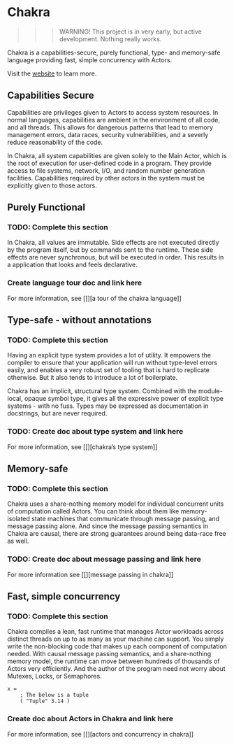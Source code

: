 # Chakra

> > > WARNING! This project is in very early, but active development. Nothing really works.

Chakra is a capabilities-secure, purely functional, type- and memory-safe language
providing fast, simple concurrency with Actors.

Visit the [website](https://chakra-lang.dev) to learn more.

## Capabilities Secure

Capabilities are privileges given to Actors to access system resources. In normal
languages, capabilities are ambient in the environment of all code, and all threads.
This allows for dangerous patterns that lead to memory management errors, data races,
security vulnerabilities, and a severly reduce reasonability of the code.

In Chakra, all system capabilities are given solely to the Main Actor, which is the
root of execution for user-defined code in a program. They provide access to file
systems, network, I/O, and random number generation facilities. Capabilities required
by other actors in the system must be explicitly given to those actors.

<a id="org09a548f"></a>

## Purely Functional

<a id="orgd1b7888"></a>

### TODO: Complete this section

In Chakra, all values are immutable. Side effects are not executed directly by the program
itself, but by commands sent to the runtime. These side effects are never synchronous, but
will be executed in order. This results in a application that looks and feels declarative.

<a id="org0082a76"></a>

### Create language tour doc and link here

For more information, see [[][a tour of the chakra language]]

<a id="org1bf20af"></a>

## Type-safe - without annotations

<a id="orga253d37"></a>

### TODO: Complete this section

Having an explicit type system provides a lot of utility. It empowers the compiler to ensure
that your application will run without type-level errors easily, and enables a very robust
set of tooling that is hard to replicate otherwise. But it also tends to introduce a lot of
boilerplate.

Chakra has an implicit, structural type system. Combined with the module-local, opaque symbol
type, it gives all the expressive power of explicit type systems - with no fuss. Types may be
expressed as documentation in docstrings, but are never required.

<a id="org5cb50bc"></a>

### TODO: Create doc about type system and link here

For more information, see [[][chakra&rsquo;s type system]]

<a id="orgef04503"></a>

## Memory-safe

<a id="orgeabff17"></a>

### TODO: Complete this section

Chakra uses a share-nothing memory model for individual concurrent units of computation called
Actors. You can think about them like memory-isolated state machines that communicate through
message passing, and message passing alone. And since the message passing semantics in Chakra
are causal, there are strong guarantees around being data-race free as well.

<a id="org0045679"></a>

### TODO: Create doc about message passing and link here

For more information see [[][message passing in chakra]]

<a id="org30d761d"></a>

## Fast, simple concurrency

<a id="orga6aadcc"></a>

### TODO: Complete this section

Chakra compiles a lean, fast runtime that manages Actor workloads across distinct threads on up
to as many as your machine can support. You simply write the non-blocking code that makes up
each component of computation needed. With causal message passing semantics, and a share-nothing
memory model, the runtime can move between hundreds of thousands of Actors very efficiently. And
the author of the program need not worry about Mutexes, Locks, or Semaphores.

```chakra
x =
    ; The below is a tuple
    ( "Tuple" 3.14 )
```

<a id="org9610a45"></a>

### Create doc about Actors in Chakra and link here

For more information, see [[][actors and concurrency in chakra]]
